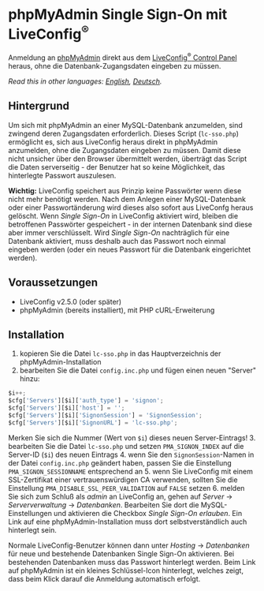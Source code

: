 # phpMyAdmin Single Sign-On mit LiveConfig<sup>®</sup>
Anmeldung an [phpMyAdmin](https://www.phpmyadmin.net) direkt aus dem [LiveConfig<sup>®</sup> Control Panel](https://www.liveconfig.com) heraus, ohne die Datenbank-Zugangsdaten eingeben zu müssen.

*Read this in other languages: [English](README.md), [Deutsch](README.de.md).*

## Hintergrund
Um sich mit phpMyAdmin an einer MySQL-Datenbank anzumelden, sind zwingend deren Zugangsdaten erforderlich. Dieses Script (`lc-sso.php`) ermöglicht es, sich aus LiveConfig heraus direkt in phpMyAdmin anzumelden, ohne die Zugangsdaten eingeben zu müssen. Damit diese nicht unsicher über den Browser übermittelt werden, überträgt das Script die Daten serverseitig - der Benutzer hat so keine Möglichkeit, das hinterlegte Passwort auszulesen.

**Wichtig:** LiveConfig speichert aus Prinzip keine Passwörter wenn diese nicht mehr benötigt werden. Nach dem Anlegen einer MySQL-Datenbank oder einer Passwortänderung wird dieses also sofort aus LiveConfg heraus gelöscht. Wenn *Single Sign-On* in LiveConfig aktiviert wird, bleiben die betroffenen Passwörter gespeichert - in der internen Datenbank sind diese aber immer verschlüsselt. Wird *Single Sign-On* nachträglich für eine Datenbank aktiviert, muss deshalb auch das Passwort noch einmal eingeben werden (oder ein neues Passwort für die Datenbank eingerichtet werden).

## Voraussetzungen
* LiveConfig v2.5.0 (oder später)
* phpMyAdmin (bereits installiert), mit PHP cURL-Erweiterung

## Installation
1. kopieren Sie die Datei `lc-sso.php` in das Hauptverzeichnis der phpMyAdmin-Installation
2. bearbeiten Sie die Datei `config.inc.php` und fügen einen neuen "Server" hinzu:
```javascript
$i++;
$cfg['Servers'][$i]['auth_type'] = 'signon';
$cfg['Servers'][$i]['host'] = '';
$cfg['Servers'][$i]['SignonSession'] = 'SignonSession';
$cfg['Servers'][$i]['SignonURL'] = 'lc-sso.php';
```
   Merken Sie sich die Nummer (Wert von `$i`) dieses neuen Server-Eintrags!
3. bearbeiten Sie die Datei `lc-sso.php` und setzen `PMA_SIGNON_INDEX` auf die Server-ID (`$i`) des neuen Eintrags
4. wenn Sie den `SignonSession`-Namen in der Datei `config.inc.php` geändert haben, passen Sie die Einstellung `PMA_SIGNON_SESSIONNAME` entsprechend an
5. wenn Sie LiveConfig mit einem SSL-Zertifikat einer vertrauenswürdigen CA verwenden, sollten Sie die Einstellung `PMA_DISABLE_SSL_PEER_VALIDATION` auf `FALSE` setzen
6. melden Sie sich zum Schluß als *admin* an LiveConfig an, gehen auf *Server* -> *Serververwaltung* -> *Datenbanken*. Bearbeiten Sie dort die MySQL-Einstellungen und aktivieren die Checkbox *Single Sign-On erlauben*. Ein Link auf eine phpMyAdmin-Installation muss dort selbstverständlich auch hinterlegt sein.

Normale LiveConfig-Benutzer können dann unter *Hosting* -> *Datenbanken* für neue und bestehende Datenbanken Single Sign-On aktivieren. Bei bestehenden Datenbanken muss das Passwort hinterlegt werden.
Beim Link auf phpMyAdmin ist ein kleines Schlüssel-Icon hinterlegt, welches zeigt, dass beim Klick darauf die Anmeldung automatisch erfolgt.
